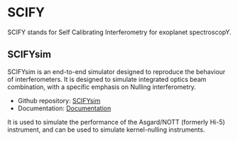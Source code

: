 # SCIFY

SCIFY stands for Self Calibrating Interferometry for exoplanet spectroscopY.

## SCIFYsim

SCIFYsim is an end-to-end simulator designed to reproduce the behaviour of interferometers. It is designed to simulate integrated optics beam combination, with a specific emphasis on Nulling interferometry.

* Github repository: [SCIFYsim](https://github.com/rlaugier/SCIFYsim)
* Documentation: [Documentation](https://rlaugier.github.io/scifysim_doc.github.io/)

It is used to simulate the performance of the Asgard/NOTT (formerly Hi-5) instrument, and can be used to simulate kernel-nulling instruments.
